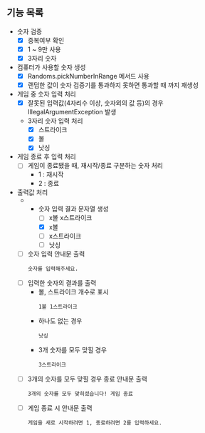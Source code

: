 ## 기능 목록
* 숫자 검증
    - [x] 중복여부 확인
    - [X] 1 ~ 9만 사용
    - [x] 3자리 숫자
* 컴퓨터가 사용할 숫자 생성
    - [X] Randoms.pickNumberInRange 메서드 사용
    - [X] 랜덤한 값이 숫자 검증기를 통과하지 못하면 통과할 때 까지 재생성
* 게임 중 숫자 입력 처리
    - [X] 잘못된 입력값(4자리수 이상, 숫자외의 값 등)의 경우 IllegalArgumentException 발생
    * 3자리 숫자 입력 처리
        - [X] 스트라이크
        - [X] 볼
        - [X] 낫싱
* 게임 종료 후 입력 처리
    - [ ] 게임이 종료됐을 때, 재시작/종료 구분하는 숫자 처리
        * 1 : 재시작
        * 2 : 종료
* 출력값 처리
    - * 숫자 입력 결과 문자열 생성
        - [ ] x볼 x스트라이크
        - [X] x볼
        - [ ] x스트라이크
        - [ ] 낫싱
    - [ ] 숫자 입력 안내문 출력
        ```
        숫자를 입력해주세요.
        ```
    - [ ] 입력한 숫자의 결과를 출력
        * 볼, 스트라이크 개수로 표시 
            ```
            1볼 1스트라이크
            ```
        * 하나도 없는 경우
            ```
            낫싱
            ```
        * 3개 숫자를 모두 맞힐 경우
            ```
            3스트라이크
            ```
    - [ ] 3개의 숫자를 모두 맞힐 경우 종료 안내문 출력
        ```
        3개의 숫자를 모두 맞히셨습니다! 게임 종료
        ```
    - [ ] 게임 종료 시 안내문 출력
        ```
        게임을 새로 시작하려면 1, 종료하려면 2를 입력하세요.
        ```
